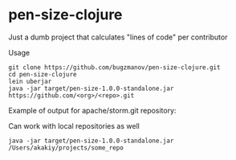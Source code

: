 # pen-size-clojure
Just a dumb project that calculates "lines of code" per contributor 

Usage

```
git clone https://github.com/bugzmanov/pen-size-clojure.git
cd pen-size-clojure
lein uberjar
java -jar target/pen-size-1.0.0-standalone.jar https://github.com/<org>/<repo>.git
```

Example of output for apache/storm.git repository:


Can work with local repositories as well

```
java -jar target/pen-size-1.0.0-standalone.jar /Users/akakiy/projects/some_repo
```
